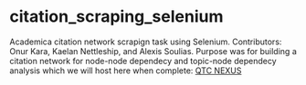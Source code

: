 # citation_scraping_selenium
Academica citation network scrapign task using Selenium.
Contributors: Onur Kara, Kaelan Nettleship, and Alexis Soulias. Purpose was for building a citation network for node-node dependecy and topic-node dependecy analysis which we will host here when complete: <a href="http://theochem.com.s3-website.us-east-2.amazonaws.com/homepage/"> QTC NEXUS </a>
